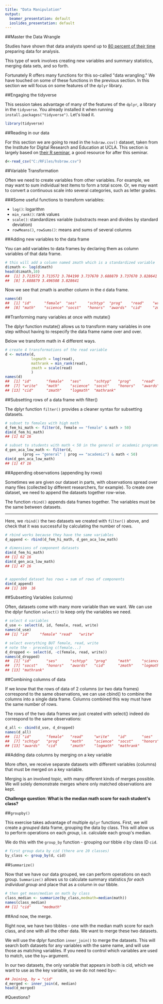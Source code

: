 ```yaml
---
title: "Data Manipulation"
output:
  beamer_presentation: default
  ioslides_presentation: default
---
```

##Master the Data Wrangle

Studies have shown that data analysts spend up to [80 percent of their time](https://www.nytimes.com/2014/08/18/technology/for-big-data-scientists-hurdle-to-insights-is-janitor-work.html) preparing data for analysis.

This type of work involves creating new variables and summary statistics, merging data sets, and so forth.

Fortunately R offers many functions for this so-called "data wrangling." We have touched on some of these functions in the previous section. In this section we will focus on some features of the `dplyr` library. 


##Engaging the tidyverse

This session takes advantage of many of the features of the `dplyr`, a library in the `tidyverse`. You already installed it when running `install.packages("tidyverse")`. Let's load it.


```r
library(tidyverse)
```

##Reading in our data

For this section we are going to read in the `hsbraw.csv()` dataset, taken from the Institute for Digital Research and Education at UCLA. This section is largely based on [their R seminar](https://stats.idre.ucla.edu/stat/data/intro_r/intro_r_flat.html), a good resource for after this seminar. 


```r
d<-read_csv("C:/RFiles/hsbraw.csv")
```


##Variable Transformation

Often we need to create variables from other variables. For example, we may want to sum individual test items to form a total score. Or, we may want to convert a continuous scale into several categories, such as letter grades.

###Some useful functions to transform variables:
+ `log()`: logarithm
+ `min_rank()`: rank values
+ `scale()`: standardizes variable (substracts mean and divides by standard deviation)
+ `rowMeans()`, `rowSums()`: means and sums of several columns


##Adding new variables to the data frame

You can add variables to data frames by declaring them as column variables of that data frame.



```r
# this will add a column named zmath which is a standardized variable
d$zmath <- log(d$math)
head(d$zmath,10)
##  [1] 3.713572 3.713572 3.784190 3.737670 3.688879 3.737670 3.828641
##  [8] 3.688879 3.496508 3.828641
```

Now we see that zmath is another column in the `d` data frame.


```r
names(d)
##  [1] "id"      "female"  "ses"     "schtyp"  "prog"    "read"    "write"  
##  [8] "math"    "science" "socst"   "honors"  "awards"  "cid"     "zmath"
```


##Tranforming many variables at once with mutate()


The dplyr function mutate() allows us to transform many variables in one step without having to respecify the data frame name over and over.

Below we transform math in 4 different ways.


```r
# create 4 transformations of the read variable
d <- mutate(d,
            logmath = log(read),
            mathrank = min_rank(read),
            zmath = scale(read)
            )
names(d)
##  [1] "id"       "female"   "ses"      "schtyp"   "prog"     "read"    
##  [7] "write"    "math"     "science"  "socst"    "honors"   "awards"  
## [13] "cid"      "zmath"    "logmath"  "mathrank"
```


##Subsetting rows of a data frame with filter()

The dplyr function `filter()` provides a cleaner syntax for subsetting datasets.



```r
# subset to females with high math
d_fem_hi_math <- filter(d, female == "female" & math > 50)
dim(d_fem_hi_math)
## [1] 62 16
```


```r
# subset to students with math < 50 in the general or academic programs
d_gen_aca_low_math <- filter(d, 
        (prog == "general" | prog == "academic") & math < 50)
dim(d_gen_aca_low_math)
## [1] 47 16
```

##Appending observations (appending by rows)

Sometimes we are given our dataset in parts, with observations spread over many files (collected by different researchers, for example). To create one dataset, we need to append the datasets together row-wise.

The function `rbind()` appends data frames together. The variables must be the same between datasets.

---

Here, we `rbind()` the two datasets we created with `filter()` above, and check that it was successful by calculating the number of rows.



```r
# rbind works because they have the same variables
d_append <- rbind(d_fem_hi_math, d_gen_aca_low_math)

# dimensions of component datasets
dim(d_fem_hi_math)
## [1] 62 16
dim(d_gen_aca_low_math)
## [1] 47 16


# appended dataset has rows = sum of rows of components
dim(d_append)
## [1] 109  16
```

##Subsetting Variables (columns)

Often, datasets come with many more variable than we want. We can use the dplyr function `select()` to keep only the variables we need.


```r
# select 4 variables
d_use <- select(d, id, female, read, write)
names(d_use)
## [1] "id"     "female" "read"   "write"
```



```r
# select everything BUT female, read, write
# note the - preceding c(female...)
d_dropped <- select(d, -c(female, read, write))
names(d_dropped)
##  [1] "id"       "ses"      "schtyp"   "prog"     "math"     "science" 
##  [7] "socst"    "honors"   "awards"   "cid"      "zmath"    "logmath" 
## [13] "mathrank"
```

##Combining columns of data

If we know that the rows of data of 2 columns (or two data frames) correspond to the same observations, we can use cbind() to combine the columns into a single data frame. Columns combined this way must have the same number of rows.

The rows of the two data frames we just created with select() indeed do correspond to the same observations:


```r
d_all <- cbind(d_use, d_dropped)
names(d_all)
##  [1] "id"       "female"   "read"     "write"    "id"       "ses"     
##  [7] "schtyp"   "prog"     "math"     "science"  "socst"    "honors"  
## [13] "awards"   "cid"      "zmath"    "logmath"  "mathrank"
```

##Adding data columns by merging on a key variable


More often, we receive separate datasets with different variables (columns) that must be merged on a key variable.

Merging is an involved topic, with many different kinds of merges possible. We will solely demonstrate merges where only matched observations are kept.

**Challenge question: What is the median math score for each student's class?**

##`groupby()`

This exercise takes advantage of multiple `dplyr` functions. First, we will create a *grouped* data frame, grouping the data by class. This will allow us to perform operations on each *group*, i.e. calculate each group's median.

We do this with the `group_by` function - grouping our tibble `d` by class ID `cid`.



```r
# first group data by cid (there are 20 classes)
by_class <- group_by(d, cid)
```

##`Summarize()`

Now that we have our data grouped, we can perform operations on each group. `Summarize()` allows us to calculate summary statistics *for each individual group* and place that as a column in our tibble. 


```r
# then get mean/median on math by class
class_median <- summarize(by_class,medmath=median(math))
names(class_median)
## [1] "cid"     "medmath"
```

##And now, the merge.

Right now, we have two tibbles - one with the median math score for each class, and one with all the other data. We want to merge these two datasets.

We will use the dplyr function `inner_join()` to merge the datasets. This will search both datasets for any variables with the same name, and will use those as matching variables. If you need to control which variables are used to match, use the `by=` argument.

In our two datasets, the only variable that appears in both is cid, which we want to use as the key variable, so we do not need by=:


```r
## Joining, by = "cid"
d_merged <- inner_join(d, median)
head(d_merged)
```

#Questions?
